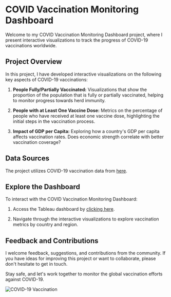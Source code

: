 # COVID Vaccination Monitoring Dashboard

Welcome to my COVID Vaccination Monitoring Dashboard project, where I present interactive visualizations to track the progress of COVID-19 vaccinations worldwide. 

## Project Overview

In this project, I have developed interactive visualizations on the following key aspects of COVID-19 vaccinations:

1. **People Fully/Partially Vaccinated:** Visualizations that show the proportion of the population that is fully or partially vaccinated, helping to monitor progress towards herd immunity.

2. **People with at Least One Vaccine Dose:** Metrics on the percentage of people who have received at least one vaccine dose, highlighting the initial steps in the vaccination process.

3. **Impact of GDP per Capita:** Exploring how a country's GDP per capita affects vaccination rates. Does economic strength correlate with better vaccination coverage?

## Data Sources

The project utilizes COVID-19 vaccination data from [here](https://ourworldindata.org/covid-vaccinations).

## Explore the Dashboard

To interact with the COVID Vaccination Monitoring Dashboard:

1. Access the Tableau dashboard by [clicking here](https://public.tableau.com/app/profile/marianna.palaia/viz/COVID-19VaccinationMonitoring/VaccinationReport).

2. Navigate through the interactive visualizations to explore vaccination metrics by country and region.

## Feedback and Contributions

I welcome feedback, suggestions, and contributions from the community. If you have ideas for improving this project or want to collaborate, please don't hesitate to get in touch.

Stay safe, and let's work together to monitor the global vaccination efforts against COVID-19.

![COVID-19 Vaccination](covid-vaccination-image.png)
